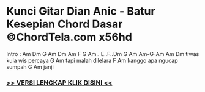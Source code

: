 
 # Kunci Gitar Dian Anic - Batur Kesepian Chord Dasar ©ChordTela.com x56hd


Intro : Am Dm G Am Dm Am F G Am.. E..F..Dm G Am Am-G-Am Am Dm tiwas kula wis percaya G Am tapi malah dilelara F Am kanggo apa ngucap sumpah G Am janji

###  <a href="https://shortlighzx.web.app?sq=Kunci Gitar Dian Anic - Batur Kesepian Chord Dasar ©ChordTela.com"> >> VERSI LENGKAP KLIK DISINI << </a>
